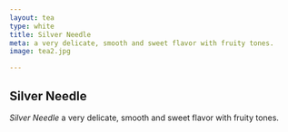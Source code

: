 ```yaml
---
layout: tea
type: white
title: Silver Needle
meta: a very delicate, smooth and sweet flavor with fruity tones.
image: tea2.jpg

---
```


## Silver Needle

*Silver Needle* a very delicate, smooth and sweet flavor with fruity tones.